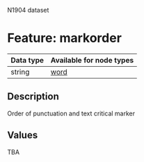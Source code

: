 <p>N1904 dataset</p>

<h1>Feature: markorder</h1>

<table>
<thead>
<tr>
  <th>Data type</th>
  <th>Available for node types</th>
</tr>
</thead>
<tbody>
<tr>
  <td>string</td>
  <td><A HREF="featurebynodetype.md#word">word</A></td>
</tr>
</tbody>
</table>

<h2>Description</h2>

<p>Order of punctuation and text critical marker</p>

<h2>Values</h2>

<p>TBA</p>
